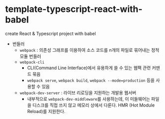 # template-typescript-react-with-babel

create React &amp; Typescript project with babel

- 번들러
  - `webpack` : 의존성 그래프를 이용하여 소스 코드를 n개의 파일로 묶어내는 정적 모듈 번들러
  - `webpack-cli`
    - CLI(Command Line Interface)에서 유용하게 쓸 수 있는 웹팩 관련 커맨드 묶음
    - `webpack serve`, `webpack build`, `webpack --mode=production` 등을 사용할 수 있음
  - `webpack-dev-server` : 라이브 리로딩을 지원하는 개발용 웹서버
    - 내부적으로 `webpack-dev-middleware`를 사용하는데, 이 미들웨어는 파일을 디스크를 직접 쓰지 않고 메모리 상에서 다룬다. HMR (Hot Module Reload)를 지원한다.
